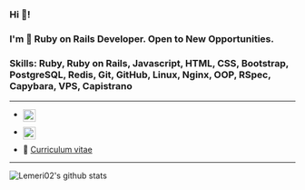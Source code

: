 ### Hi 👋!   
### I'm 💎 Ruby on Rails Developer. Open to New Opportunities.
### Skills: Ruby, Ruby on Rails, Javascript, HTML, CSS, Bootstrap, PostgreSQL, Redis, Git, GitHub, Linux, Nginx, OOP, RSpec, Capybara, VPS, Capistrano

----------

- [<img align="left" alt="Telegram" width="22px" src="https://cdn.jsdelivr.net/npm/simple-icons@v3/icons/telegram.svg" /> ](https://t.me/lemeri) <br />

- [<img align="left" alt="LinkedIn" width="22px" src="https://cdn.jsdelivr.net/npm/simple-icons@v3/icons/linkedin.svg" />](https://www.linkedin.com/in/iremel/) <br />

- 📄 [Curriculum vitae](https://lemeri02.github.io/cv/)

----------

![Lemeri02's github stats](https://github-readme-stats.vercel.app/api?username=Lemeri02&show_icons=true)


<!--
**Lemeri02/Lemeri02** is a ✨ _special_ ✨ repository because its `README.md` (this file) appears on your GitHub profile.

Here are some ideas to get you started:

- 🔭 I’m currently working on ...
- 🌱 I’m currently learning ...
- 👯 I’m looking to collaborate on ...
- 🤔 I’m looking for help with ...
- 💬 Ask me about ...
- 📫 How to reach me: ...
- 😄 Pronouns: ...
- ⚡ Fun fact: ...
-->
